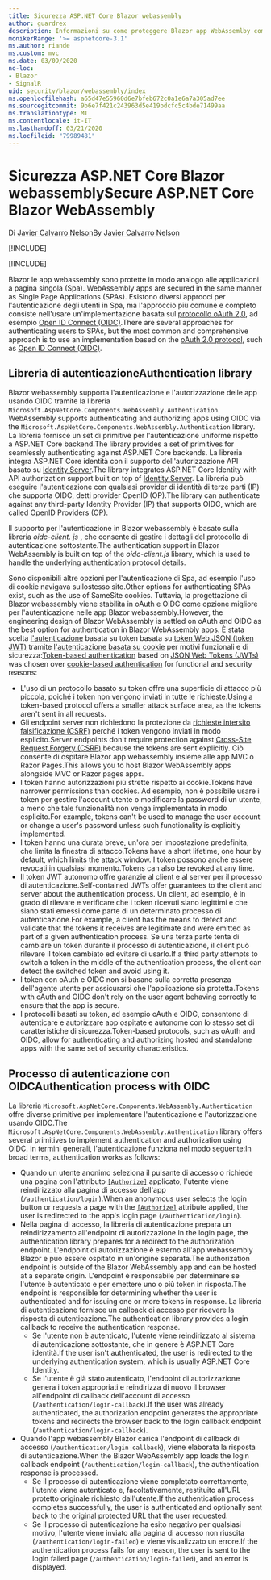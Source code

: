 ```yaml
---
title: Sicurezza ASP.NET Core Blazor webassembly
author: guardrex
description: Informazioni su come proteggere Blazor app WebAssemlby come applicazioni a pagina singola (Spa).
monikerRange: '>= aspnetcore-3.1'
ms.author: riande
ms.custom: mvc
ms.date: 03/09/2020
no-loc:
- Blazor
- SignalR
uid: security/blazor/webassembly/index
ms.openlocfilehash: a65d47e55960d6e7bfeb672c0a1e6a7a305ad7ee
ms.sourcegitcommit: 9b6e7f421c243963d5e419bdcfc5c4bde71499aa
ms.translationtype: MT
ms.contentlocale: it-IT
ms.lasthandoff: 03/21/2020
ms.locfileid: "79989481"
---
```

# <a name="secure-aspnet-core-opno-locblazor-webassembly"></a><span data-ttu-id="18377-103">Sicurezza ASP.NET Core Blazor webassembly</span><span class="sxs-lookup"><span data-stu-id="18377-103">Secure ASP.NET Core Blazor WebAssembly</span></span>

<span data-ttu-id="18377-104">Di [Javier Calvarro Nelson](https://github.com/javiercn)</span><span class="sxs-lookup"><span data-stu-id="18377-104">By [Javier Calvarro Nelson](https://github.com/javiercn)</span></span>

[!INCLUDE[](~/includes/blazorwasm-preview-notice.md)]

[!INCLUDE[](~/includes/blazorwasm-3.2-template-article-notice.md)]

Blazor<span data-ttu-id="18377-105"> le app webassembly sono protette in modo analogo alle applicazioni a pagina singola (Spa).</span><span class="sxs-lookup"><span data-stu-id="18377-105"> WebAssembly apps are secured in the same manner as Single Page Applications (SPAs).</span></span> <span data-ttu-id="18377-106">Esistono diversi approcci per l'autenticazione degli utenti in Spa, ma l'approccio più comune e completo consiste nell'usare un'implementazione basata sul [protocollo oAuth 2,0](https://oauth.net/), ad esempio [Open ID Connect (OIDC)](https://openid.net/connect/).</span><span class="sxs-lookup"><span data-stu-id="18377-106">There are several approaches for authenticating users to SPAs, but the most common and comprehensive approach is to use an implementation based on the [oAuth 2.0 protocol](https://oauth.net/), such as [Open ID Connect (OIDC)](https://openid.net/connect/).</span></span>

## <a name="authentication-library"></a><span data-ttu-id="18377-107">Libreria di autenticazione</span><span class="sxs-lookup"><span data-stu-id="18377-107">Authentication library</span></span>

Blazor<span data-ttu-id="18377-108"> webassembly supporta l'autenticazione e l'autorizzazione delle app usando OIDC tramite la libreria `Microsoft.AspNetCore.Components.WebAssembly.Authentication`.</span><span class="sxs-lookup"><span data-stu-id="18377-108"> WebAssembly supports authenticating and authorizing apps using OIDC via the `Microsoft.AspNetCore.Components.WebAssembly.Authentication` library.</span></span> <span data-ttu-id="18377-109">La libreria fornisce un set di primitive per l'autenticazione uniforme rispetto a ASP.NET Core backend.</span><span class="sxs-lookup"><span data-stu-id="18377-109">The library provides a set of primitives for seamlessly authenticating against ASP.NET Core backends.</span></span> <span data-ttu-id="18377-110">La libreria integra ASP.NET Core identità con il supporto dell'autorizzazione API basato su [Identity Server](https://identityserver.io/).</span><span class="sxs-lookup"><span data-stu-id="18377-110">The library integrates ASP.NET Core Identity with API authorization support built on top of [Identity Server](https://identityserver.io/).</span></span> <span data-ttu-id="18377-111">La libreria può eseguire l'autenticazione con qualsiasi provider di identità di terze parti (IP) che supporta OIDC, detti provider OpenID (OP).</span><span class="sxs-lookup"><span data-stu-id="18377-111">The library can authenticate against any third-party Identity Provider (IP) that supports OIDC, which are called OpenID Providers (OP).</span></span>

<span data-ttu-id="18377-112">Il supporto per l'autenticazione in Blazor webassembly è basato sulla libreria *oidc-client. js* , che consente di gestire i dettagli del protocollo di autenticazione sottostante.</span><span class="sxs-lookup"><span data-stu-id="18377-112">The authentication support in Blazor WebAssembly is built on top of the *oidc-client.js* library, which is used to handle the underlying authentication protocol details.</span></span>

<span data-ttu-id="18377-113">Sono disponibili altre opzioni per l'autenticazione di Spa, ad esempio l'uso di cookie navigava sullostesso sito.</span><span class="sxs-lookup"><span data-stu-id="18377-113">Other options for authenticating SPAs exist, such as the use of SameSite cookies.</span></span> <span data-ttu-id="18377-114">Tuttavia, la progettazione di Blazor webassembly viene stabilita in oAuth e OIDC come opzione migliore per l'autenticazione nelle app Blazor webassembly.</span><span class="sxs-lookup"><span data-stu-id="18377-114">However, the engineering design of Blazor WebAssembly is settled on oAuth and OIDC as the best option for authentication in Blazor WebAssembly apps.</span></span> <span data-ttu-id="18377-115">È stata scelta [l'autenticazione](xref:security/anti-request-forgery#token-based-authentication) basata su token basata su [token Web JSON (token JWT)](https://self-issued.info/docs/draft-ietf-oauth-json-web-token.html) tramite [l'autenticazione basata su cookie](xref:security/anti-request-forgery#cookie-based-authentication) per motivi funzionali e di sicurezza:</span><span class="sxs-lookup"><span data-stu-id="18377-115">[Token-based authentication](xref:security/anti-request-forgery#token-based-authentication) based on [JSON Web Tokens (JWTs)](https://self-issued.info/docs/draft-ietf-oauth-json-web-token.html) was chosen over [cookie-based authentication](xref:security/anti-request-forgery#cookie-based-authentication) for functional and security reasons:</span></span>

* <span data-ttu-id="18377-116">L'uso di un protocollo basato su token offre una superficie di attacco più piccola, poiché i token non vengono inviati in tutte le richieste.</span><span class="sxs-lookup"><span data-stu-id="18377-116">Using a token-based protocol offers a smaller attack surface area, as the tokens aren't sent in all requests.</span></span>
* <span data-ttu-id="18377-117">Gli endpoint server non richiedono la protezione da [richieste intersito falsificazione (CSRF)](xref:security/anti-request-forgery) perché i token vengono inviati in modo esplicito.</span><span class="sxs-lookup"><span data-stu-id="18377-117">Server endpoints don't require protection against [Cross-Site Request Forgery (CSRF)](xref:security/anti-request-forgery) because the tokens are sent explicitly.</span></span> <span data-ttu-id="18377-118">Ciò consente di ospitare Blazor app webassembly insieme alle app MVC o Razor Pages.</span><span class="sxs-lookup"><span data-stu-id="18377-118">This allows you to host Blazor WebAssembly apps alongside MVC or Razor pages apps.</span></span>
* <span data-ttu-id="18377-119">I token hanno autorizzazioni più strette rispetto ai cookie.</span><span class="sxs-lookup"><span data-stu-id="18377-119">Tokens have narrower permissions than cookies.</span></span> <span data-ttu-id="18377-120">Ad esempio, non è possibile usare i token per gestire l'account utente o modificare la password di un utente, a meno che tale funzionalità non venga implementata in modo esplicito.</span><span class="sxs-lookup"><span data-stu-id="18377-120">For example, tokens can't be used to manage the user account or change a user's password unless such functionality is explicitly implemented.</span></span>
* <span data-ttu-id="18377-121">I token hanno una durata breve, un'ora per impostazione predefinita, che limita la finestra di attacco.</span><span class="sxs-lookup"><span data-stu-id="18377-121">Tokens have a short lifetime, one hour by default, which limits the attack window.</span></span> <span data-ttu-id="18377-122">I token possono anche essere revocati in qualsiasi momento.</span><span class="sxs-lookup"><span data-stu-id="18377-122">Tokens can also be revoked at any time.</span></span>
* <span data-ttu-id="18377-123">Il token JWT autonomo offre garanzie al client e al server per il processo di autenticazione.</span><span class="sxs-lookup"><span data-stu-id="18377-123">Self-contained JWTs offer guarantees to the client and server about the authentication process.</span></span> <span data-ttu-id="18377-124">Un client, ad esempio, è in grado di rilevare e verificare che i token ricevuti siano legittimi e che siano stati emessi come parte di un determinato processo di autenticazione.</span><span class="sxs-lookup"><span data-stu-id="18377-124">For example, a client has the means to detect and validate that the tokens it receives are legitimate and were emitted as part of a given authentication process.</span></span> <span data-ttu-id="18377-125">Se una terza parte tenta di cambiare un token durante il processo di autenticazione, il client può rilevare il token cambiato ed evitare di usarlo.</span><span class="sxs-lookup"><span data-stu-id="18377-125">If a third party attempts to switch a token in the middle of the authentication process, the client can detect the switched token and avoid using it.</span></span>
* <span data-ttu-id="18377-126">I token con oAuth e OIDC non si basano sulla corretta presenza dell'agente utente per assicurarsi che l'applicazione sia protetta.</span><span class="sxs-lookup"><span data-stu-id="18377-126">Tokens with oAuth and OIDC don't rely on the user agent behaving correctly to ensure that the app is secure.</span></span>
* <span data-ttu-id="18377-127">I protocolli basati su token, ad esempio oAuth e OIDC, consentono di autenticare e autorizzare app ospitate e autonome con lo stesso set di caratteristiche di sicurezza.</span><span class="sxs-lookup"><span data-stu-id="18377-127">Token-based protocols, such as oAuth and OIDC, allow for authenticating and authorizing hosted and standalone apps with the same set of security characteristics.</span></span>

## <a name="authentication-process-with-oidc"></a><span data-ttu-id="18377-128">Processo di autenticazione con OIDC</span><span class="sxs-lookup"><span data-stu-id="18377-128">Authentication process with OIDC</span></span>

<span data-ttu-id="18377-129">La libreria `Microsoft.AspNetCore.Components.WebAssembly.Authentication` offre diverse primitive per implementare l'autenticazione e l'autorizzazione usando OIDC.</span><span class="sxs-lookup"><span data-stu-id="18377-129">The `Microsoft.AspNetCore.Components.WebAssembly.Authentication` library offers several primitives to implement authentication and authorization using OIDC.</span></span> <span data-ttu-id="18377-130">In termini generali, l'autenticazione funziona nel modo seguente:</span><span class="sxs-lookup"><span data-stu-id="18377-130">In broad terms, authentication works as follows:</span></span>

* <span data-ttu-id="18377-131">Quando un utente anonimo seleziona il pulsante di accesso o richiede una pagina con l'attributo [`[Authorize]`](xref:Microsoft.AspNetCore.Authorization.AuthorizeAttribute) applicato, l'utente viene reindirizzato alla pagina di accesso dell'app (`/authentication/login`).</span><span class="sxs-lookup"><span data-stu-id="18377-131">When an anonymous user selects the login button or requests a page with the [`[Authorize]`](xref:Microsoft.AspNetCore.Authorization.AuthorizeAttribute) attribute applied, the user is redirected to the app's login page (`/authentication/login`).</span></span>
* <span data-ttu-id="18377-132">Nella pagina di accesso, la libreria di autenticazione prepara un reindirizzamento all'endpoint di autorizzazione.</span><span class="sxs-lookup"><span data-stu-id="18377-132">In the login page, the authentication library prepares for a redirect to the authorization endpoint.</span></span> <span data-ttu-id="18377-133">L'endpoint di autorizzazione è esterno all'app webassembly Blazor e può essere ospitato in un'origine separata.</span><span class="sxs-lookup"><span data-stu-id="18377-133">The authorization endpoint is outside of the Blazor WebAssembly app and can be hosted at a separate origin.</span></span> <span data-ttu-id="18377-134">L'endpoint è responsabile per determinare se l'utente è autenticato e per emettere uno o più token in risposta.</span><span class="sxs-lookup"><span data-stu-id="18377-134">The endpoint is responsible for determining whether the user is authenticated and for issuing one or more tokens in response.</span></span> <span data-ttu-id="18377-135">La libreria di autenticazione fornisce un callback di accesso per ricevere la risposta di autenticazione.</span><span class="sxs-lookup"><span data-stu-id="18377-135">The authentication library provides a login callback to receive the authentication response.</span></span>
  * <span data-ttu-id="18377-136">Se l'utente non è autenticato, l'utente viene reindirizzato al sistema di autenticazione sottostante, che in genere è ASP.NET Core identità.</span><span class="sxs-lookup"><span data-stu-id="18377-136">If the user isn't authenticated, the user is redirected to the underlying authentication system, which is usually ASP.NET Core Identity.</span></span>
  * <span data-ttu-id="18377-137">Se l'utente è già stato autenticato, l'endpoint di autorizzazione genera i token appropriati e reindirizza di nuovo il browser all'endpoint di callback dell'account di accesso (`/authentication/login-callback`).</span><span class="sxs-lookup"><span data-stu-id="18377-137">If the user was already authenticated, the authorization endpoint generates the appropriate tokens and redirects the browser back to the login callback endpoint (`/authentication/login-callback`).</span></span>
* <span data-ttu-id="18377-138">Quando l'app webassembly Blazor carica l'endpoint di callback di accesso (`/authentication/login-callback`), viene elaborata la risposta di autenticazione.</span><span class="sxs-lookup"><span data-stu-id="18377-138">When the Blazor WebAssembly app loads the login callback endpoint (`/authentication/login-callback`), the authentication response is processed.</span></span>
  * <span data-ttu-id="18377-139">Se il processo di autenticazione viene completato correttamente, l'utente viene autenticato e, facoltativamente, restituito all'URL protetto originale richiesto dall'utente.</span><span class="sxs-lookup"><span data-stu-id="18377-139">If the authentication process completes successfully, the user is authenticated and optionally sent back to the original protected URL that the user requested.</span></span>
  * <span data-ttu-id="18377-140">Se il processo di autenticazione ha esito negativo per qualsiasi motivo, l'utente viene inviato alla pagina di accesso non riuscita (`/authentication/login-failed`) e viene visualizzato un errore.</span><span class="sxs-lookup"><span data-stu-id="18377-140">If the authentication process fails for any reason, the user is sent to the login failed page (`/authentication/login-failed`), and an error is displayed.</span></span>
